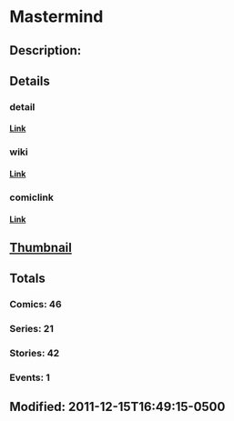 # Mastermind
## Description: 
## Details
### detail
#### [Link](http://marvel.com/characters/1395/mastermind?utm_campaign=apiRef&utm_source=225578a89fc76f3d20fbffda5d17a88d)
### wiki
#### [Link](http://marvel.com/universe/Mastermind_%28Jason_Wyngarde%29?utm_campaign=apiRef&utm_source=225578a89fc76f3d20fbffda5d17a88d)
### comiclink
#### [Link](http://marvel.com/comics/characters/1009434/mastermind?utm_campaign=apiRef&utm_source=225578a89fc76f3d20fbffda5d17a88d)
## [Thumbnail](http://i.annihil.us/u/prod/marvel/i/mg/7/d0/4c003d43b02ab.jpg)
## Totals
### Comics: 46
### Series: 21
### Stories: 42
### Events: 1
## Modified: 2011-12-15T16:49:15-0500